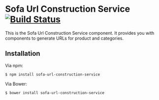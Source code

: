 # Sofa Url Construction Service [![Build Status](https://travis-ci.org/sofa/sofa-url-construction-service.png?branch=master)](https://travis-ci.org/sofa/sofa-url-construction-service)

This is the Sofa Url Construction Service component. It provides you with components to generate URLs for product and categories.

## Installation

Via npm:

```sh
$ npm install sofa-url-construction-service
```

Via Bower:

```sh
$ bower install sofa-url-construction-service
```
